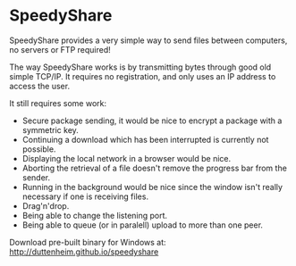 SpeedyShare
===========

SpeedyShare provides a very simple way to send files between computers, no servers or FTP required!

The way SpeedyShare works is by transmitting bytes through good old simple TCP/IP. It requires no registration, 
and only uses an IP address to access the user.

It still requires some work:
  - Secure package sending, it would be nice to encrypt a package with a symmetric key. 
  - Continuing a download which has been interrupted is currently not possible.
  - Displaying the local network in a browser would be nice.
  - Aborting the retrieval of a file doesn't remove the progress bar from the sender.
  - Running in the background would be nice since the window isn't really necessary if one is receiving files.
  - Drag'n'drop.
  - Being able to change the listening port.
  - Being able to queue (or in paralell) upload to more than one peer.


Download pre-built binary for Windows at:
http://duttenheim.github.io/speedyshare
